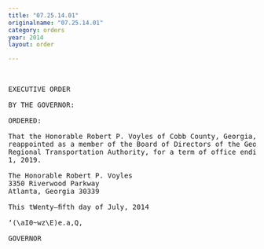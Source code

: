 ```yaml
---
title: "07.25.14.01"
originalname: "07.25.14.01"
category: orders
year: 2014
layout: order

---
```

<pre>
 

EXECUTIVE ORDER

BY THE GOVERNOR:

ORDERED:

That the Honorable Robert P. Voyles of Cobb County, Georgia, is
reappointed as a member of the Board of Directors of the Georgia
Regional Transportation Authority, for a term of office ending June
1, 2019.

The Honorable Robert P. Voyles
3350 Riverwood Parkway
Atlanta, Georgia 30339

This tWenty—ﬁfth day of July, 2014

‘(\aI0~wz\E)e.a,Q,

GOVERNOR

</pre>
